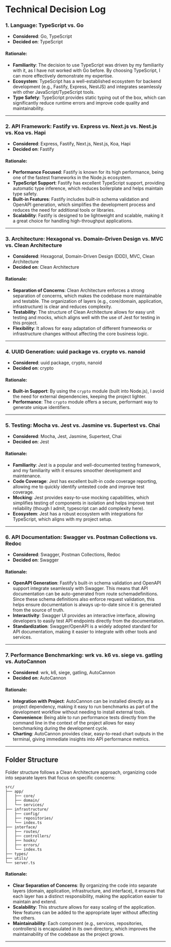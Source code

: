 # Technical Decision Log

### 1. **Language: TypeScript vs. Go**

- **Considered**: Go, TypeScript
- **Decided on**: TypeScript

#### Rationale:

- **Familiarity**: The decision to use TypeScript was driven by my familiarity with it, as I have not worked with Go before. By choosing TypeScript, I can more effectively demonstrate my expertise.
- **Ecosystem**: TypeScript has a well-established ecosystem for backend development (e.g., Fastify, Express, NestJS) and integrates seamlessly with other JavaScript/TypeScript tools.
- **Type Safety**: TypeScript provides static typing out of the box, which can significantly reduce runtime errors and improve code quality and maintainability.

---

### 2. **API Framework: Fastify vs. Express vs. Next.js vs. Nest.js vs. Koa vs. Hapi**

- **Considered**: Express, Fastify, Next.js, Nest.js, Koa, Hapi
- **Decided on**: Fastify

#### Rationale:

- **Performance Focused**: Fastify is known for its high performance, being one of the fastest frameworks in the Node.js ecosystem.
- **TypeScript Support**: Fastify has excellent TypeScript support, providing automatic type inference, which reduces boilerplate and helps maintain type safety.
- **Built-in Features**: Fastify includes built-in schema validation and OpenAPI generation, which simplifies the development process and reduces the need for additional tools or libraries.
- **Scalability**: Fastify is designed to be lightweight and scalable, making it a great choice for handling high-throughput applications.

---

### 3. **Architecture: Hexagonal vs. Domain-Driven Design vs. MVC vs. Clean Architecture**

- **Considered**: Hexagonal, Domain-Driven Design (DDD), MVC, Clean Architecture
- **Decided on**: Clean Architecture

#### Rationale:

- **Separation of Concerns**: Clean Architecture enforces a strong separation of concerns, which makes the codebase more maintainable and testable. The organization of layers (e.g., core/domain, application, infrastructure) is clear and reduces complexity.
- **Testability**: The structure of Clean Architecture allows for easy unit testing and mocks, which aligns well with the use of Jest for testing in this project.
- **Flexibility**: It allows for easy adaptation of different frameworks or infrastructure changes without affecting the core business logic.

---

### 4. **UUID Generation: uuid package vs. crypto vs. nanoid**

- **Considered**: uuid package, crypto, nanoid
- **Decided on**: crypto

#### Rationale:

- **Built-in Support**: By using the `crypto` module (built into Node.js), I avoid the need for external dependencies, keeping the project lighter.
- **Performance**: The `crypto` module offers a secure, performant way to generate unique identifiers.

---

### 5. **Testing: Mocha vs. Jest vs. Jasmine vs. Supertest vs. Chai**

- **Considered**: Mocha, Jest, Jasmine, Supertest, Chai
- **Decided on**: Jest

#### Rationale:

- **Familiarity**: Jest is a popular and well-documented testing framework, and my familiarity with it ensures smoother development and maintenance.
- **Code Coverage**: Jest has excellent built-in code coverage reporting, allowing me to quickly identify untested code and improve test coverage.
- **Mocking**: Jest provides easy-to-use mocking capabilities, which simplifies testing of components in isolation and helps improve test reliability (though I admit, typescript can add complexity here).
- **Ecosystem**: Jest has a robust ecosystem with integrations for TypeScript, which aligns with my project setup.

---

### 6. **API Documentation: Swagger vs. Postman Collections vs. Redoc**

- **Considered**: Swagger, Postman Collections, Redoc
- **Decided on**: Swagger

#### Rationale:

- **OpenAPI Generation**: Fastify’s built-in schema validation and OpenAPI support integrate seamlessly with Swagger. This means that API documentation can be auto-generated from route schemadefinitions. Since these schema definitions also enforce request validation, this helps ensure documentation is always up-to-date since it is generated from the source of truth.
- **Interactivity**: Swagger UI provides an interactive interface, allowing developers to easily test API endpoints directly from the documentation.
- **Standardization**: Swagger/OpenAPI is a widely adopted standard for API documentation, making it easier to integrate with other tools and services.

---

### 7. **Performance Benchmarking: wrk vs. k6 vs. siege vs. gatling vs. AutoCannon**

- **Considered**: wrk, k6, siege, gatling, AutoCannon
- **Decided on**: AutoCannon

#### Rationale:

- **Integration with Project**: AutoCannon can be installed directly as a project dependency, making it easy to run benchmarks as part of the development workflow without needing to install external tools.
- **Convenience**: Being able to run performance tests directly from the command line in the context of the project allows for easy benchmarking during the development cycle.
- **Charting**: AutoCannon provides clear, easy-to-read chart outputs in the terminal, giving immediate insights into API performance metrics.

---

## Folder Structure

Folder structure follows a Clean Architecture approach, organizing code into separate layers that focus on specific concerns:

```
src/
├── app/
│   ├── core/
│   ├── domain/
│   └── services/
├── infrastructure/
│   ├── config/
│   ├── repositories/
│   └── index.ts
├── interface/
│   ├── routes/
│   ├── controllers/
│   ├── hooks/
│   ├── errors/
│   └── index.ts
├── types/
├── utils/
└── server.ts
```

#### Rationale:

- **Clear Separation of Concerns**: By organizing the code into separate layers (domain, application, infrastructure, and interface), it ensures that each layer has a distinct responsibility, making the application easier to maintain and extend.
- **Scalability**: This structure allows for easy scaling of the application. New features can be added to the appropriate layer without affecting the others.
- **Maintainability**: Each component (e.g., services, repositories, controllers) is encapsulated in its own directory, which improves the maintainability of the codebase as the project grows.

---
